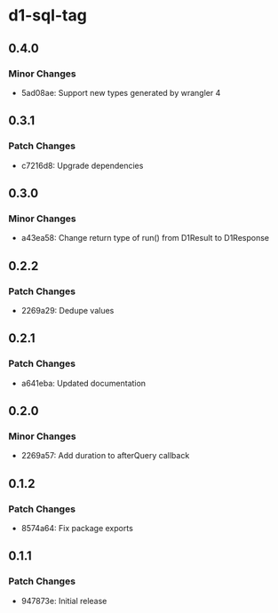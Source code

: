 # d1-sql-tag

## 0.4.0

### Minor Changes

- 5ad08ae: Support new types generated by wrangler 4

## 0.3.1

### Patch Changes

- c7216d8: Upgrade dependencies

## 0.3.0

### Minor Changes

- a43ea58: Change return type of run() from D1Result to D1Response

## 0.2.2

### Patch Changes

- 2269a29: Dedupe values

## 0.2.1

### Patch Changes

- a641eba: Updated documentation

## 0.2.0

### Minor Changes

- 2269a57: Add duration to afterQuery callback

## 0.1.2

### Patch Changes

- 8574a64: Fix package exports

## 0.1.1

### Patch Changes

- 947873e: Initial release
